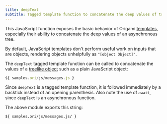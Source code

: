 ```yaml
---
title: deepText
subtitle: Tagged template function to concatenate the deep values of trees
---
```


This JavaScript function exposes the basic behavior of Origami [templates](/language/templates.html), especially their ability to concatenate the deep values of an asynchronous tree.

By default, JavaScript templates don't perform useful work on inputs that are objects, rendering objects unhelpfully as `"[object Object]"`.

The `deepText` tagged template function can be called to concatenate the values of a [treelike object](treelike.html) such as a plain JavaScript object:

```js
${ samples.ori/js/messages.js }
```

Since `deepText` is a tagged template function, it is followed immediately by a backtick instead of an opening parenthesis. Also note the use of `await`, since `deepText` is an asynchronous function.

The above module exports this string:

```
${ samples.ori/js/messages.js/ }

```
